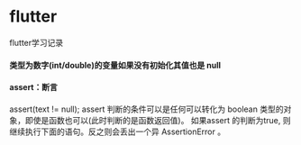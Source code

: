 # flutter
flutter学习记录

#### 类型为数字(int/double)的变量如果没有初始化其值也是 null
#### assert：断言
assert(text != null);
assert 判断的条件可以是任何可以转化为 boolean 类型的对象，即使是函数也可以(此时判断的是函数返回值)。
如果assert 的判断为true, 则继续执行下面的语句。反之则会丢出一个异 AssertionError 。
